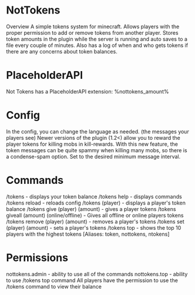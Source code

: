 # NotTokens
Overview
A simple tokens system for minecraft. Allows players with the proper permission to add or remove tokens from another player. Stores token amounts in the plugin while the server is running and auto saves to a file every couple of minutes. Also has a log of when and who gets tokens if there are any concerns about token balances.

# PlaceholderAPI
Not Tokens has a PlaceholderAPI extension: %nottokens_amount%

# Config
In the config, you can change the language as needed. (the messages your players see) Newer versions of the plugin (1.2<) allow you to reward the player tokens for killing mobs in kill-rewards. With this new feature, the token messages can be quite spammy when killing many mobs, so there is a condense-spam option. Set to the desired minimum message interval.

# Commands
/tokens - displays your token balance
/tokens help - displays commands
/tokens reload - reloads config
/tokens (player) - displays a player's token balance
/tokens give (player) (amount) - gives a player tokens
/tokens giveall (amount) (online/offline) - Gives all offline or online players tokens
/tokens remove (player) (amount) - removes a player's tokens
/tokens set (player) (amount) - sets a player's tokens
/tokens top - shows the top 10 players with the highest tokens
[Aliases: token, nottokens, ntokens]

# Permissions
nottokens.admin - ability to use all of the commands
nottokens.top - ability to use /tokens top command
All players have the permission to use the /tokens command to view their balance
